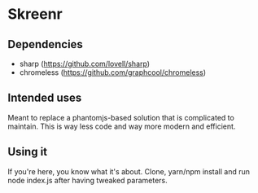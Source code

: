 # Skreenr

## Dependencies

- sharp (https://github.com/lovell/sharp)
- chromeless (https://github.com/graphcool/chromeless)

## Intended uses

Meant to replace a phantomjs-based solution that is complicated to maintain. This is way less code and way more modern and efficient.

## Using it

If you're here, you know what it's about. Clone, yarn/npm install and run node index.js after having tweaked parameters.

